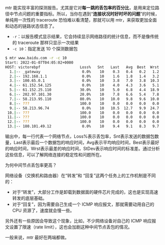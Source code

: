 mtr 能实现丰富的探测报告。尤其是它对**每一跳的丢包率的百分比**，是用来定位路径中节点问题的重要指标。所以，当你在遇到“**连接状况时好时坏的问题**”的时候，单纯用一次性的 traceroute 恐怕难以看清楚，那就可以用 mtr，来获取更加全面和动态的链路状态信息了。

- `-r`：以报告模式显示结果，它会持续显示网络路径的统计信息，而不是像传统的 traceroute 那样只显示一次结果
- `-c 10`：指定发送 10 个探测数据包

```bash
$ mtr www.baidu.com -r -c 10
Start: 2022-01-07T04:05:02+0000
HOST: victorebpf                  Loss%   Snt   Last   Avg  Best  Wrst StDev
  1.|-- _gateway                   0.0%    10    0.3   0.4   0.2   1.2   0.3
  2.|-- 192.168.1.1                0.0%    10    1.6   1.8   1.4   3.2   0.5
  3.|-- 100.65.0.1                 0.0%    10    3.8   7.0   3.8  10.3   2.0
  4.|-- 61.152.54.125              0.0%    10    4.0   4.3   3.6   5.1   0.5
  5.|-- 61.152.25.110             30.0%    10    5.0   6.8   4.4  18.9   5.4
  6.|-- 202.97.101.30             20.0%    10    7.8   6.6   5.4   7.8   0.8
  7.|-- 58.213.95.110             80.0%    10   10.0   9.8   9.6  10.0   0.3
  8.|-- ???                       100.0    10    0.0   0.0   0.0   0.0   0.0
  9.|-- 58.213.96.74               0.0%    10   10.5  12.7   9.9  24.7   4.9
 10.|-- ???                       100.0    10    0.0   0.0   0.0   0.0   0.0
 11.|-- ???                       100.0    10    0.0   0.0   0.0   0.0   0.0
 12.|-- ???                       100.0    10    0.0   0.0   0.0   0.0   0.0
 13.|-- 180.101.49.12              0.0%    10    9.4   9.1   8.3   9.7   0.5
```

输出中，每一行代表一个网络节点，Loss%表示丢包率，Snt表示发送的数据包数量，Last表示最后一个数据包的响应时间，Avg表示平均响应时间，Best表示最好的响应时间，Wrst表示最差的响应时间，StDev表示响应时间的标准差。通过分析这些信息，可以了解网络连接的稳定性和问题所在。


为何中间节点丢包率更高？

网络设备（交换机和路由器）在“转发”和 “回复”这两个任务上的工作机制是不同的：
- 对于“转发”，大部分工作是卸载到数据面的硬件芯片完成的，这也是实现高速转发的底层基础。
- 对于“回复”，因为需要自己生成一个 ICMP 响应报文，那就需要动用自己的 CPU 资源了，速度就会慢一些。

另外还有一些原因会导致这个现象，比如，不少网络设备对自己的 ICMP 响应报文设置了限速（rate limit），这也会加剧这种中间节点丢包的情况。

一般来说，mtr 最好在两端都做。
